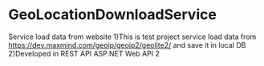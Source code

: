 # GeoLocationDownloadService
Service load data from website
1)This is test project service load data from https://dev.maxmind.com/geoip/geoip2/geolite2/ and save it in local DB
2)Developed in REST API ASP.NET Web API 2

